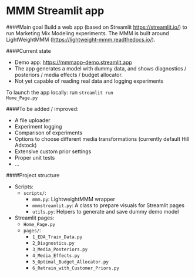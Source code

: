 # MMM Streamlit app

####Main goal
Build a web app (based on Streamlit https://streamlit.io/) to run Marketing Mix Modeling experiments. The MMM is built around LightWeightMMM (https://lightweight-mmm.readthedocs.io/).

####Current state 
- Demo app: https://mmmapp-demo.streamlit.app
- The app generates a model with dummy data, and shows diagnostics / posteriors / media effects / budget allocator.
- Not yet capable of reading real data and logging experiments

To launch the app locally: run <code>streamlit run Home_Page.py</code>

####To be added / improved:
- A file uploader
- Experiment logging
- Comparison of experiments
- Options to choose different media transformations (currently default Hill Adstock)
- Extensive custom prior settings
- Proper unit tests
- ...

####Project structure
- Scripts:
    - <code>scripts/</code>:
        - <code>mmm.py</code>: LightweightMMM wrapper
        - <code>mmmstreamlit.py</code>: A class to prepare visuals for Streamlit pages
        - <code>utils.py</code>: Helpers to generate and save dummy demo model
- Streamlit pages:
    - <code>Home_Page.py</code>
    - <code>pages/</code>:
        - <code>1_EDA_Train_Data.py</code>
        - <code>2_Diagnostics.py</code>    
        - <code>3_Media_Posteriors.py</code> 
        - <code>4_Media_Effects.py</code>
        - <code>5_Optimal_Budget_Allocator.py</code>
        - <code>6_Retrain_with_Customer_Priors.py</code>